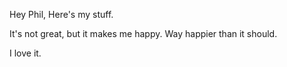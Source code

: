 Hey Phil,
Here's my stuff.

It's not great, but it makes me happy.
Way happier than it should.

I love it.

<!---
wholesomeow/wholesomeow is a ✨ special ✨ repository because its `README.md` (this file) appears on your GitHub profile.
You can click the Preview link to take a look at your changes.
--->
